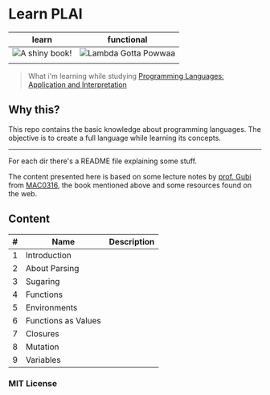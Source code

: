 # Learn PLAI

|                      learn                       |                                        functional                                       |
| ------------------------------------------------ | --------------------------------------------------------------------------------------- |
| ![A shiny book!](http://i.imgur.com/9hNJXAC.png) | ![Lambda Gotta Powwaa](http://www.codeforest.net/wp-content/uploads/2010/11/lambda.jpg) |
|                                                  |                                                                                         |

> What i'm learning while studying [Programming Languages: Application and Interpretation](http://cs.brown.edu/courses/cs173/2012/book/index.html)

## Why this?

This repo contains the basic knowledge about programming languages. The objective is to create a full language while learning its concepts.

---

For each dir there's a README file explaining some stuff.

The content presented here is based on some lecture notes by [prof. Gubi](http://www.ime.usp.br/~gubi/) from [MAC0316](https://uspdigital.usp.br/jupiterweb/obterDisciplina?sgldis=mac0316), the book mentioned above and some resources found on the web.

## Content

|  #  |         Name        | Description |
| --- | ------------------- | ----------- |
|   1 | Introduction        |             |
|   2 | About Parsing       |             |
|   3 | Sugaring            |             |
|   4 | Functions           |             |
|   5 | Environments        |             |
|   6 | Functions as Values |             |
|   7 | Closures            |             |
|   8 | Mutation            |             |
|   9 | Variables           |             |

### MIT License
